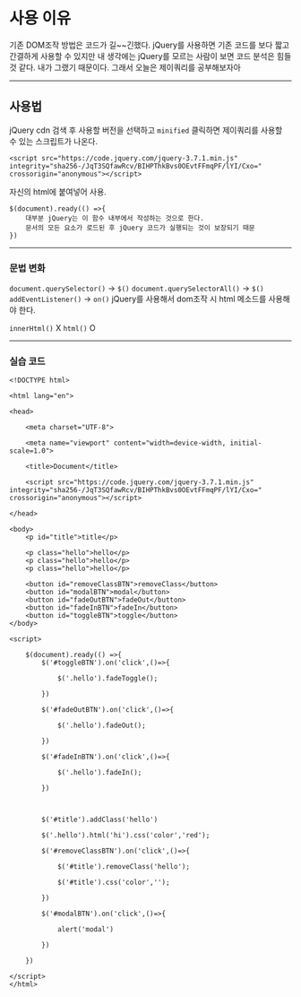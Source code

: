 
# 사용 이유
기존 DOM조작 방법은 코드가 길\~~긴했다. 
jQuery를 사용하면 기존 코드를 보다 짧고 간결하게 사용할 수 있지만
내 생각에는 jQuery를 모르는 사람이 보면 코드 분석은 힘들 것 같다.
내가 그랬기 때문이다. 그래서 오늘은 제이쿼리를 공부해보자아


---

## 사용법
jQuery cdn 검색 후 사용할 버전을 선택하고 `minified` 클릭하면 제이쿼리를 사용할 수 있는 스크립트가 나온다.
```
<script src="https://code.jquery.com/jquery-3.7.1.min.js" integrity="sha256-/JqT3SQfawRcv/BIHPThkBvs0OEvtFFmqPF/lYI/Cxo=" crossorigin="anonymous"></script>
```
자신의 html에 붙여넣어 사용.

```
$(document).ready(() =>{
	대부분 jQuery는 이 함수 내부에서 작성하는 것으로 한다.
	문서의 모든 요소가 로드된 후 jQuery 코드가 실행되는 것이 보장되기 때문
})
```


---

### 문법 변화 

`document.querySelector()` →  `$()` 
`document.querySelectorAll()` →  `$()` 
`addEventListener()` → `on()`
jQuery를 사용해서 dom조작 시 html 메소드를 사용해야 한다.

`innerHtml()` X
`html()` O

---
### 실습 코드


```
<!DOCTYPE html>

<html lang="en">

<head>

    <meta charset="UTF-8">

    <meta name="viewport" content="width=device-width, initial-scale=1.0">

    <title>Document</title>

    <script src="https://code.jquery.com/jquery-3.7.1.min.js" integrity="sha256-/JqT3SQfawRcv/BIHPThkBvs0OEvtFFmqPF/lYI/Cxo=" crossorigin="anonymous"></script>

</head>

<body>
    <p id="title">title</p>

	<p class="hello">hello</p>
    <p class="hello">hello</p>
    <p class="hello">hello</p>
 
    <button id="removeClassBTN">removeClass</button>
    <button id="modalBTN">modal</button>
    <button id="fadeOutBTN">fadeOut</button>
    <button id="fadeInBTN">fadeIn</button>
    <button id="toggleBTN">toggle</button>
</body>

<script>

    $(document).ready(() =>{
        $('#toggleBTN').on('click',()=>{

            $('.hello').fadeToggle();

        })

        $('#fadeOutBTN').on('click',()=>{

            $('.hello').fadeOut();

        })

        $('#fadeInBTN').on('click',()=>{

            $('.hello').fadeIn();

        })

  

        $('#title').addClass('hello')

        $('.hello').html('hi').css('color','red');

        $('#removeClassBTN').on('click',()=>{

            $('#title').removeClass('hello');

            $('#title').css('color','');

        })

        $('#modalBTN').on('click',()=>{

            alert('modal')

        })

    })

</script>
</html>
```